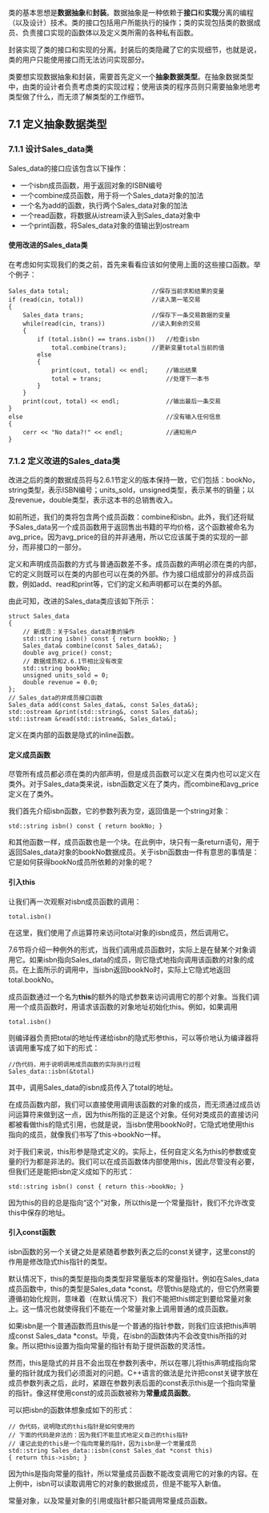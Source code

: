 类的基本思想是**数据抽象**和**封装**。数据抽象是一种依赖于**接口**和**实现**分离的编程（以及设计）技术。类的接口包括用户所能执行的操作；类的实现包括类的数据成员、负责接口实现的函数体以及定义类所需的各种私有函数。

封装实现了类的接口和实现的分离。封装后的类隐藏了它的实现细节，也就是说，类的用户只能使用接口而无法访问实现部分。

类要想实现数据抽象和封装，需要首先定义一个**抽象数据类型**。在抽象数据类型中，由类的设计者负责考虑类的实现过程；使用该类的程序员则只需要抽象地思考类型做了什么，而无须了解类型的工作细节。

## 7.1 定义抽象数据类型
### 7.1.1 设计Sales_data类
Sales_data的接口应该包含以下操作：
- 一个isbn成员函数，用于返回对象的ISBN编号
- 一个combine成员函数，用于将一个Sales_data对象的加法
- 一个名为add的函数，执行两个Sales_data对象的加法
- 一个read函数，将数据从istream读入到Sales_data对象中
- 一个print函数，将Sales_data对象的值输出到ostream

#### 使用改进的Sales_data类
在考虑如何实现我们的类之前，首先来看看应该如何使用上面的这些接口函数。举个例子：
```
Sales_data total;                       //保存当前求和结果的变量
if (read(cin, total))                   //读入第一笔交易
{
    Sales_data trans;                   //保存下一条交易数据的变量
    while(read(cin, trans))             //读入剩余的交易
    {
        if (total.isbn() == trans.isbn())   //检查isbn
            total.combine(trans);       //更新变量total当前的值
        else
        {
            print(cout, total) << endl;     //输出结果
            total = trans;                  //处理下一本书
        }
    }
    print(cout, total) << endl;             //输出最后一条交易
}
else                                        //没有输入任何信息
{
    cerr << "No data?!" << endl;            //通知用户
}
```

### 7.1.2 定义改进的Sales_data类
改进之后的类的数据成员将与2.6.1节定义的版本保持一致，它们包括：bookNo，string类型，表示ISBN编号；units_sold，unsigned类型，表示某书的销量；以及revenue，double类型，表示这本书的总销售收入。

如前所述，我们的类将包含两个成员函数：combine和isbn。此外，我们还将赋予Sales_data另一个成员函数用于返回售出书籍的平均价格，这个函数被命名为avg_price。因为avg_price的目的并非通用，所以它应该属于类的实现的一部分，而非接口的一部分。

定义和声明成员函数的方式与普通函数差不多。成员函数的声明必须在类的内部，它的定义则既可以在类的内部也可以在类的外部。作为接口组成部分的非成员函数，例如add、read和print等，它们的定义和声明都可以在类的外部。

由此可知，改进的Sales_data类应该如下所示：
```
struct Sales_data
{
    // 新成员：关于Sales_data对象的操作
    std::string isbn() const { return bookNo; }
    Sales_data& combine(const Sales_data&);
    double avg_price() const;
    // 数据成员和2.6.1节相比没有改变
    std::string bookNo;
    unsigned units_sold = 0;
    double revenue = 0.0;
};
// Sales_data的非成员接口函数
Sales_data add(const Sales_data&, const Sales_data&);
std::ostream &print(std::string&, const Sales_data&);
std::istream &read(std::istream&, Sales_data&);
```
定义在类内部的函数是隐式的inline函数。

#### 定义成员函数
尽管所有成员都必须在类的内部声明，但是成员函数可以定义在类内也可以定义在类外。对于Sales_data类来说，isbn函数定义在了类内，而combine和avg_price定义在了类外。

我们首先介绍isbn函数，它的参数列表为空，返回值是一个string对象：
```
std::string isbn() const { return bookNo; }
```
和其他函数一样，成员函数也是一个块。在此例中，块只有一条return语句，用于返回Sales_data对象的bookNo数据成员。关于isbn函数由一件有意思的事情是：它是如何获得bookNo成员所依赖的对象的呢？

#### 引入this
让我们再一次观察对isbn成员函数的调用：
```
total.isbn()
```
在这里，我们使用了点运算符来访问total对象的isbn成员，然后调用它。

7.6节将介绍一种例外的形式，当我们调用成员函数时，实际上是在替某个对象调用它。如果isbn指向Sales_data的成员，则它隐式地指向调用该函数的对象的成员。在上面所示的调用中，当isbn返回bookNo时，实际上它隐式地返回total.bookNo。

成员函数通过一个名为**this**的额外的隐式参数来访问调用它的那个对象。当我们调用一个成员函数时，用请求该函数的对象地址初始化this。例如，如果调用
```
total.isbn()
```
则编译器负责把total的地址传递给isbn的隐式形参this，可以等价地认为编译器将该调用重写成了如下的形式：
```
//伪代码，用于说明调用成员函数的实际执行过程
Sales_data::isbn(&total)
```
其中，调用Sales_data的isbn成员传入了total的地址。

在成员函数内部，我们可以直接使用调用该函数的对象的成员，而无须通过成员访问运算符来做到这一点，因为this所指的正是这个对象。任何对类成员的直接访问都被看做this的隐式引用，也就是说，当isbn使用bookNo时，它隐式地使用this指向的成员，就像我们书写了this->bookNo一样。

对于我们来说，this形参是隐式定义的。实际上，任何自定义名为this的参数或变量的行为都是非法的。我们可以在成员函数体内部使用this，因此尽管没有必要，但我们还是能把isbn定义成如下的形式：
```
std::string isbn() const { return this->bookNo; }
```
因为this的目的总是指向“这个”对象，所以this是一个常量指针，我们不允许改变this中保存的地址。

#### 引入const函数
isbn函数的另一个关键之处是紧随着参数列表之后的const关键字，这里const的作用是修改隐式this指针的类型。

默认情况下，this的类型是指向类类型非常量版本的常量指针。例如在Sales_data成员函数中，this的类型是Sales_data *const。尽管this是隐式的，但它仍然需要遵循初始化规则，意味着（在默认情况下）我们不能把this绑定到要给常量对象上。这一情况也就使得我们不能在一个常量对象上调用普通的成员函数。

如果isbn是一个普通函数而且this是一个普通的指针参数，则我们应该把this声明成const Sales_data *const。毕竟，在isbn的函数体内不会改变this所指的对象。所以把this设置为指向常量的指针有助于提供函数的灵活性。

然而，this是隐式的并且不会出现在参数列表中，所以在哪儿将this声明成指向常量的指针就成为我们必须面对的问题。C++语言的做法是允许把const关键字放在成员参数列表之后，此时，紧跟在参数列表后面的const表示this是一个指向常量的指针。像这样使用const的成员函数被称为**常量成员函数**。

可以把isbn的函数体想象成如下的形式：
```
// 伪代码，说明隐式的this指针是如何使用的
// 下面的代码是非法的：因为我们不能显式地定义自己的this指针
// 谨记此处的this是一个指向常量的指针，因为isbn是一个常量成员
std::string Sales_data::isbn(const Sales_dat *const this)
{ return this->isbn; }
```
因为this是指向常量的指针，所以常量成员函数不能改变调用它的对象的内容。在上例中，isbn可以读取调用它的对象的数据成员，但是不能写入新值。

常量对象，以及常量对象的引用或指针都只能调用常量成员函数。


